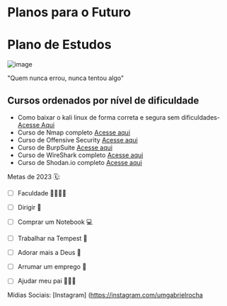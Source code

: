 # Planos para o Futuro
<h1> Plano de Estudos </h1>

![image](https://user-images.githubusercontent.com/122228483/211404826-8ba6cdb6-2c35-43ff-a88e-28478102ce49.png)

"Quem nunca errou, nunca tentou algo"
## Cursos ordenados por nível de dificuldade
- Como baixar o kali linux de forma correta e segura sem dificuldades- [Acesse Aqui](https://www.kali.org/)
- Curso de Nmap completo [Acesse aqui](https://nmap.org/)
- Curso de Offensive Security [Acesse aqui](https://www.offensive-security.com/)
- Curso de BurpSuite [Acesse aqui](https://portswigger.net/burp)
- Curso de WireShark completo [Acesse aqui](https://www.wireshark.org/)
- Curso de Shodan.io completo [Acesse aqui](https://shodan.io)

Metas de 2023 🗓️:


- [ ] Faculdade 📑👨🏾‍🎓
- [ ] Dirigir 🚙
- [ ] Comprar um Notebook 💻
- [ ] Trabalhar na Tempest 🌴
- [ ] Adorar mais a Deus 💒
- [ ] Arrumar um emprego 🏦
- [ ] Ajudar meu pai 👨‍👦‍👦



Mídias Sociais:
[Instagram] (https://instagram.com/umgabrielrocha
